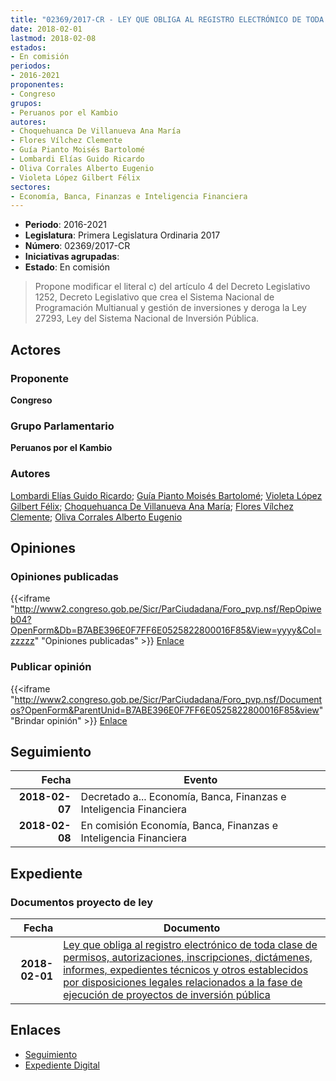 ```yaml
---
title: "02369/2017-CR - LEY QUE OBLIGA AL REGISTRO ELECTRÓNICO DE TODA CLASE DE PERMISOS, AUTORIZACIONES, INSRIPCIONES, DICTÁMENES, INFORMES, EXPEDIENTES TÉNICOS Y OTROS ESTABLECIDOS POR DISPOSICIONES LEGALES RELACIONADOS A LA FASE DE EJECUCIÓN DE PROYECTOS DE INVERSIÓN PÚBLICA"
date: 2018-02-01
lastmod: 2018-02-08
estados:
- En comisión
periodos:
- 2016-2021
proponentes:
- Congreso
grupos:
- Peruanos por el Kambio
autores:
- Choquehuanca De Villanueva Ana María
- Flores Vílchez Clemente
- Guía Pianto Moisés Bartolomé
- Lombardi Elías Guido Ricardo
- Oliva Corrales Alberto Eugenio
- Violeta López Gilbert Félix
sectores:
- Economía, Banca, Finanzas e Inteligencia Financiera
---
```

- **Periodo**: 2016-2021
- **Legislatura**: Primera Legislatura Ordinaria 2017
- **Número**: 02369/2017-CR
- **Iniciativas agrupadas**: 
- **Estado**: En comisión

> Propone modificar el literal c) del artículo 4 del Decreto Legislativo 1252, Decreto Legislativo que crea el Sistema Nacional de Programación Multianual y gestión de inversiones y deroga la Ley 27293, Ley del Sistema Nacional de Inversión Pública.


## Actores

### Proponente

**Congreso**

### Grupo Parlamentario

**Peruanos por el Kambio**

### Autores

[Lombardi Elías Guido Ricardo](mailto:mailto:glombardi@congreso.gob.pe); [Guía Pianto Moisés Bartolomé](mailto:mailto:mguia@congreso.gob.pe); [Violeta López Gilbert Félix](mailto:mailto:gvioleta@congreso.gob.pe); [Choquehuanca De Villanueva Ana María](mailto:mailto:achoquehuanca@congreso.gob.pe); [Flores Vílchez Clemente](mailto:mailto:cflores@congreso.gob.pe); [Oliva Corrales Alberto Eugenio](mailto:mailto:aoliva@congreso.gob.pe)

## Opiniones

### Opiniones publicadas

{{<iframe "http://www2.congreso.gob.pe/Sicr/ParCiudadana/Foro_pvp.nsf/RepOpiweb04?OpenForm&Db=B7ABE396E0F7FF6E0525822800016F85&View=yyyy&Col=zzzzz" "Opiniones publicadas" >}}
[Enlace](http://www2.congreso.gob.pe/Sicr/ParCiudadana/Foro_pvp.nsf/RepOpiweb04?OpenForm&Db=B7ABE396E0F7FF6E0525822800016F85&View=yyyy&Col=zzzzz)

### Publicar opinión

{{<iframe "http://www2.congreso.gob.pe/Sicr/ParCiudadana/Foro_pvp.nsf/Documentos?OpenForm&ParentUnid=B7ABE396E0F7FF6E0525822800016F85&view" "Brindar opinión" >}}
[Enlace](http://www2.congreso.gob.pe/Sicr/ParCiudadana/Foro_pvp.nsf/Documentos?OpenForm&ParentUnid=B7ABE396E0F7FF6E0525822800016F85&view)


## Seguimiento

| Fecha | Evento |
|------:|--------|
| **2018-02-07** | Decretado a... Economía, Banca, Finanzas e Inteligencia Financiera |
| **2018-02-08** | En comisión Economía, Banca, Finanzas e Inteligencia Financiera |

## Expediente

### Documentos proyecto de ley

| Fecha | Documento |
|------:|-----------|
| **2018-02-01** | [Ley que obliga al registro electrónico de toda clase de permisos, autorizaciones, inscripciones, dictámenes, informes, expedientes técnicos y otros establecidos por disposiciones legales relacionados a la fase de ejecución de proyectos de inversión pública](http://www.leyes.congreso.gob.pe/Documentos/2016_2021/Proyectos_de_Ley_y_de_Resoluciones_Legislativas/PL0236620180201.pdf) |

## Enlaces

- [Seguimiento](http://www2.congreso.gob.pe/Sicr/TraDocEstProc/CLProLey2016.nsf/f7fff46988ca05b1052578e100829cc7/01e15521e2dcfb71052582270082215f?OpenDocument)
- [Expediente Digital](http://www2.congreso.gob.pe/Sicr/TraDocEstProc/Expvirt_2011.nsf/visbusqptramdoc1621/02369?opendocument)

